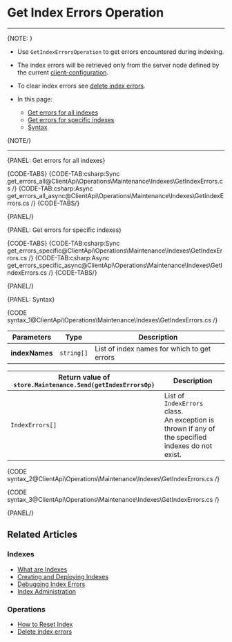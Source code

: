 # Get Index Errors Operation

---

{NOTE: }

* Use `GetIndexErrorsOperation` to get errors encountered during indexing.

* The index errors will be retrieved only from the server node defined by the current [client-configuration](../../../../client-api/configuration/load-balance/overview#client-logic-for-choosing-a-node).

* To clear index errors see [delete index errors](../../../../client-api/operations/maintenance/indexes/delete-index-errors). 

* In this page:
    * [Get errors for all indexes](../../../../client-api/operations/maintenance/indexes/get-index-errors#get-errors-for-all-indexes)
    * [Get errors for specific indexes](../../../../client-api/operations/maintenance/indexes/get-index-errors#get-errors-for-specific-indexes)
    * [Syntax](../../../../client-api/operations/maintenance/indexes/get-index-errors#syntax)

{NOTE/}

---

{PANEL: Get errors for all indexes}

{CODE-TABS}
{CODE-TAB:csharp:Sync get_errors_all@ClientApi\Operations\Maintenance\Indexes\GetIndexErrors.cs /}
{CODE-TAB:csharp:Async get_errors_all_async@ClientApi\Operations\Maintenance\Indexes\GetIndexErrors.cs /}
{CODE-TABS/}

{PANEL/}

{PANEL: Get errors for specific indexes}

{CODE-TABS}
{CODE-TAB:csharp:Sync get_errors_specific@ClientApi\Operations\Maintenance\Indexes\GetIndexErrors.cs /}
{CODE-TAB:csharp:Async get_errors_specific_async@ClientApi\Operations\Maintenance\Indexes\GetIndexErrors.cs /}
{CODE-TABS/}

{PANEL/}

{PANEL: Syntax}

{CODE syntax_1@ClientApi\Operations\Maintenance\Indexes\GetIndexErrors.cs /}

| Parameters | Type | Description |
| - | - | - |
| **indexNames** | `string[]` | List of index names for which to get errors |

| Return value of `store.Maintenance.Send(getIndexErrorsOp)`| Description |
| - | - |
| `IndexErrors[]` |  List of `IndexErrors` class.<br>An exception is thrown if any of the specified indexes do not exist. |

{CODE syntax_2@ClientApi\Operations\Maintenance\Indexes\GetIndexErrors.cs /}

{CODE syntax_3@ClientApi\Operations\Maintenance\Indexes\GetIndexErrors.cs /}

{PANEL/}

## Related Articles

### Indexes

- [What are Indexes](../../../../indexes/what-are-indexes)
- [Creating and Deploying Indexes](../../../../indexes/creating-and-deploying)
- [Debugging Index Errors](../../../../indexes/troubleshooting/debugging-index-errors)
- [Index Administration](../../../../indexes/index-administration)

### Operations

- [How to Reset Index](../../../../client-api/operations/maintenance/indexes/reset-index)
- [Delete index errors](../../../../client-api/operations/maintenance/indexes/delete-index-errors)
